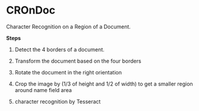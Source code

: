 # CROnDoc
Character Recognition on a Region of a Document.

**Steps**
1.  Detect the 4 borders of a document.
  
2.  Transform the document based on the four borders

3.  Rotate the document in the right orientation

4.  Crop the image by (1/3 of height and 1/2 of width) to get a smaller region around name field area

5.  character recognition by Tesseract
